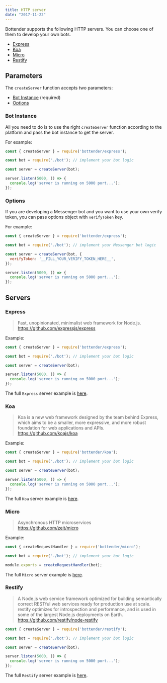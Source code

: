 ```yaml
---
title: HTTP server
date: "2017-11-22"
---
```


Bottender supports the following HTTP servers. You can choose one of them to develop your own bots.

* [Express](#express)
* [Koa](#koa)
* [Micro](#micro)
* [Restify](#restify)

## Parameters

The `createServer` function accepts two parameters:

* [Bot Instance](#bot-instance) (required)
* [Options](#options)

### Bot Instance

All you need to do is to use the right `createServer` function according to the platform and pass the bot instance to get the server.

For example:

```js
const { createServer } = require('bottender/express');

const bot = require('./bot'); // implement your bot logic

const server = createServer(bot);

server.listen(5000, () => {
  console.log('server is running on 5000 port...');
});
```

### Options

If you are developing a Messenger bot and you want to use your own verify token, you can pass options object with `verifyToken` key.

For example:

```js
const { createServer } = require('bottender/express');

const bot = require('./bot'); // implement your Messenger bot logic

const server = createServer(bot, {
  verifyToken: '__FILL_YOUR_VERIFY_TOKEN_HERE__',
});

server.listen(5000, () => {
  console.log('server is running on 5000 port...');
});
```

## Servers

### Express

> Fast, unopinionated, minimalist web framework for Node.js.  
> https://github.com/expressjs/express

Example:

```js
const { createServer } = require('bottender/express');

const bot = require('./bot'); // implement your bot logic

const server = createServer(bot);

server.listen(5000, () => {
  console.log('server is running on 5000 port...');
});
```

The full `Express` server example is [here](https://github.com/Yoctol/bottender/tree/master/examples/server-express).

### Koa

> Koa is a new web framework designed by the team behind Express, which aims to be a smaller, more expressive, and more robust foundation for web applications and APIs.  
> https://github.com/koajs/koa

Example:

```js
const { createServer } = require('bottender/koa');

const bot = require('./bot'); // implement your bot logic

const server = createServer(bot);

server.listen(5000, () => {
  console.log('server is running on 5000 port...');
});
```

The full `Koa` server example is [here](https://github.com/Yoctol/bottender/tree/master/examples/server-koa).

### Micro

> Asynchronous HTTP microservices  
> https://github.com/zeit/micro

Example:

```js
const { createRequestHandler } = require('bottender/micro');

const bot = require('./bot'); // implement your bot logic

module.exports = createRequestHandler(bot);
```

The full `Micro` server example is [here](https://github.com/Yoctol/bottender/tree/master/examples/server-micro).

### Restify

> A Node.js web service framework optimized for building semantically correct RESTful web services ready for production use at scale. restify optimizes for introspection and performance, and is used in some of the largest Node.js deployments on Earth.  
> https://github.com/restify/node-restify

```js
const { createServer } = require('bottender/restify');

const bot = require('./bot'); // implement your bot logic

const server = createServer(bot);

server.listen(5000, () => {
  console.log('server is running on 5000 port...');
});
```

The full `Restify` server example is [here](https://github.com/Yoctol/bottender/tree/master/examples/server-restify).
